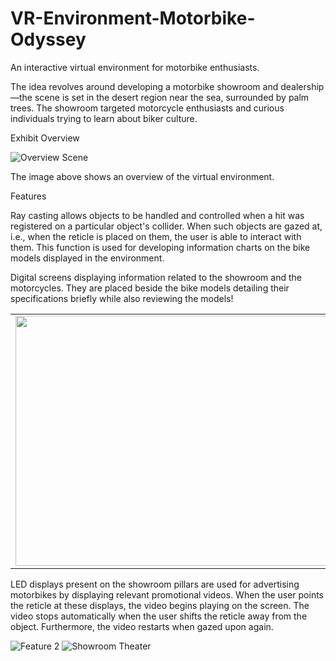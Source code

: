 # VR-Environment-Motorbike-Odyssey
An interactive virtual environment for motorbike enthusiasts.


The idea revolves around developing a motorbike showroom and dealership—the scene is set in the desert region near the sea, surrounded by palm trees. The showroom targeted motorcycle enthusiasts and curious individuals trying to learn about biker culture. 

 
Exhibit Overview

![Overview Scene](https://user-images.githubusercontent.com/77344922/194905711-70f72343-c1b2-455b-a343-3f0cdb33e2c9.png)

The image above shows an overview of the virtual environment.

Features

Ray casting allows objects to be handled and controlled when a hit was registered on a particular object's collider. When such objects are gazed at, i.e., when the reticle is placed on them, the user is able to interact with them. This function is used for developing information charts on the bike models displayed in the environment. 

Digital screens displaying information related to the showroom and the motorcycles. They are placed beside the bike models detailing their specifications briefly while also reviewing the models!


<table>
  <tr>
    <td><img src="https://user-images.githubusercontent.com/77344922/194906646-19c53c71-647d-4a9e-a6d0-d032a5151d2d.png" width=600 height=400></td>
    <td><img src="https://user-images.githubusercontent.com/77344922/194907186-8b5f0c42-9de8-4295-a3f3-0b514f2c0ac4.png" width=50% height=50%></td>
  </tr>
</table>



LED displays present on the showroom pillars are used for advertising motorbikes by displaying relevant promotional videos. When the user points the reticle at these displays, the video begins playing on the screen. The video stops automatically when the user shifts the reticle away from the object. Furthermore, the video restarts when gazed upon again.

![Feature 2](https://user-images.githubusercontent.com/77344922/194908897-a73f6c96-b9e1-4834-9e35-d272f95cdc4a.png) ![Showroom Theater](https://user-images.githubusercontent.com/77344922/194909182-6853edc7-a5b0-4b1a-a8b2-485c563f8fbe.png)



